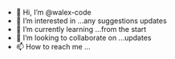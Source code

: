 - 👋 Hi, I’m @walex-code
- 👀 I’m interested in ...any suggestions updates 
- 🌱 I’m currently learning ...from the start 
- 💞️ I’m looking to collaborate on ...updates 
- 📫 How to reach me ... 

<!---
walex-code/walex-code is a ✨ special ✨ repository because its `README.md` (this file) appears on your GitHub profile.
You can click the Preview link to take a look at your changes.
--->
